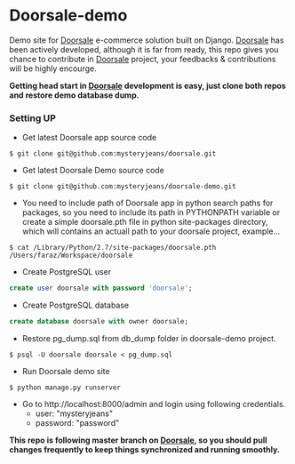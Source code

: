 Doorsale-demo
=============

Demo site for [Doorsale](http://github.com/mysteryjeans/doorsale) e-commerce solution built on Django. [Doorsale](http://github.com/mysteryjeans/doorsale) has been actively developed, although it is far from ready, this repo gives you chance to contribute in [Doorsale](http://github.com/mysteryjeans/doorsale) project, your feedbacks & contributions will be highly encourge.

**Getting head start in [Doorsale](http://github.com/mysteryjeans/doorsale) development is easy, just clone both repos and restore demo database dump.**

### Setting UP

* Get latest Doorsale app source code

```
$ git clone git@github.com:mysteryjeans/doorsale.git
```

* Get latest Doorsale Demo source code

```
$ git clone git@github.com:mysteryjeans/doorsale-demo.git
```

* You need to include path of Doorsale app in python search paths for packages, so you need to include its path in PYTHONPATH variable or create a simple doorsale.pth file in python site-packages directory, which will contains an actuall path to your doorsale project, example...

```
$ cat /Library/Python/2.7/site-packages/doorsale.pth 
/Users/faraz/Workspace/doorsale
```

* Create PostgreSQL user

```sql
create user doorsale with password 'doorsale';
```

* Create PostgreSQL database

```sql
create database doorsale with owner doorsale;
```
 
* Restore pg_dump.sql from db_dump folder in doorsale-demo project.

```
$ psql -U doorsale doorsale < pg_dump.sql
```

* Run Doorsale demo site

```
$ python manage.py runserver
```

* Go to http://localhost:8000/admin and login using following credentials.
  - user: "mysteryjeans"
  - password: "password"


**This repo is following master branch on [Doorsale](http://github.com/mysteryjeans/doorsale), so you should pull changes frequently to keep things synchronized and running smoothly.**
